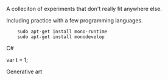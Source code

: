 A colleciton of experiments that don't really fit anywhere else.


Including practice with a few programming languages.



```
    sudo apt-get install mono-runtime
    sudo apt-get install monodevelop
```


C#

var t = 1;

Generative art
